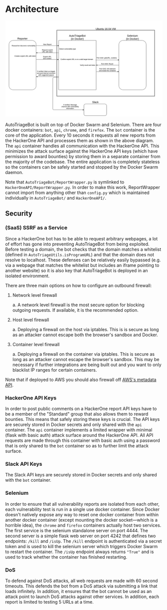 # Architecture

![Architecture Diagram](/docs/Architecture.png)

AutoTriageBot is built on top of Docker Swarm and Selenium. There are four docker containers: `bot`, `api`, `chrome`, and `firefox`. The `bot` container is the core of the application. Every 10 seconds it requests all new reports from the HackerOne API and processes them as shown in the above diagram. The `api` container handles all communication with the HackerOne API. This minimizes the attack surface against the HackerOne API keys (which have permission to award bounties) by storing them in a separate container from the majority of the codebase. The entire application is completely stateless so the containers can be safely started and stopped by the Docker Swarm daemon. 

Note that `AutoTriageBot/ReportWrapper.py` is symlinked to `HackerOneAPI/ReportWrapper.py`. In order to make this work, ReportWrapper cannot import from anything other than `config.py` which is maintained individually in `AutoTriageBot/` and `HackerOneAPI/`. 

## Security

### (SaaS) SSRF as a Service 

Since a HackerOne bot has to be able to request arbitrary webpages, a lot of effort has gone into preventing AutoTriageBot from being exploited. Before testing a domain, the bot checks that the domain matches a whitelist (defined in `AutoTriageUtils.isProgramURL`) and that the domain does not resolve to localhost. These defenses can be relatively easily bypassed (e.g. via a webpage that matches the whitelist but includes an iframe pointing to another website) so it is also key that AutoTriageBot is deployed in an isolated environment. 

There are three main options on how to configure an outbound firewall: 

1. Network level firewall

    a. A network level firewall is the most secure option for blocking outgoing requests. If available, it is the recommended option. 
    
2. Host level firewall

    a. Deploying a firewall on the host via iptables. This is is secure as long as an attacker cannot escape both the browser's sandbox and Docker. 
    
3. Container level firewall

    a. Deploying a firewall on the container via iptables. This is secure as long as an attacker cannot escape the browser's sandbox. This may be necessary if further integrations are being built out and you want to only blacklist IP ranges for certain containers. 

Note that if deployed to AWS you should also firewall off [AWS's metadata API](http://docs.aws.amazon.com/AWSEC2/latest/UserGuide/ec2-instance-metadata.html). 

### HackerOne API Keys

In order to post public comments on a HackerOne report API keys have to be a member of the "Standard" group that also allows them to reward bounties. This means that safely storing these keys is crucial. The API keys are securely stored in Docker secrets and only shared with the `api` container. The `api` container implements a limited wrapper with minimal (flask with basic auth) attack surface around the HackerOne API. All API requests are made through this container with basic auth using a password that is only shared to the `bot` container so as to further limit the attack surface. 

### Slack API Keys

The Slack API keys are securely stored in Docker secrets and only shared with the `bot` container. 

### Selenium

In order to ensure that all vulnerability reports are isolated from each other, each vulnerability test is run in a single use docker container. Since Docker doesn't natively expose any way to reset one docker container from within another docker container (except mounting the docker socket—which is a horrible idea), the `chrome` and `firefox` containers actually host two services. The first service is the selenium standalone server on port 4444. The second server is a simple flask web server on port 4242 that defines two endpoints: `/kill` and `/isUp`. The `/kill` endpoint is authenticated via a secret token and is used to kill the selenium server which triggers Docker Swarm to restart the container. The `/isUp` endpoint always returns `"True"` and is used to track whether the container has finished restarting. 

### DoS

To defend against DoS attacks, all web requests are made with 60 second timeouts. This defends the bot from a DoS attack via submitting a link that loads infinitely. In addition, it ensures that the bot cannot be used as an attack point to launch DoS attacks against other services. In addition, each report is limited to testing 5 URLs at a time. 